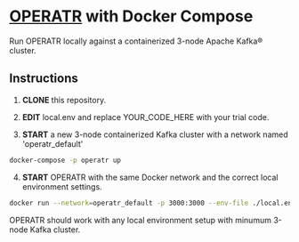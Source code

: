 # [OPERATR](https://operatr.io) with Docker Compose

Run OPERATR locally against a containerized 3-node Apache Kafka® cluster.

## Instructions

1. **CLONE** this repository.

2. **EDIT** local.env and replace YOUR_CODE_HERE with your trial code.

3. **START** a new 3-node containerized Kafka cluster with a network named 'operatr_default'

```bash
docker-compose -p operatr up
```

4. **START** OPERATR with the same Docker network and the correct local environment settings.

```bash
docker run --network=operatr_default -p 3000:3000 --env-file ./local.env operatr/operatr:latest
```

OPERATR should work with any local environment setup with minumum 3-node Kafka cluster.

